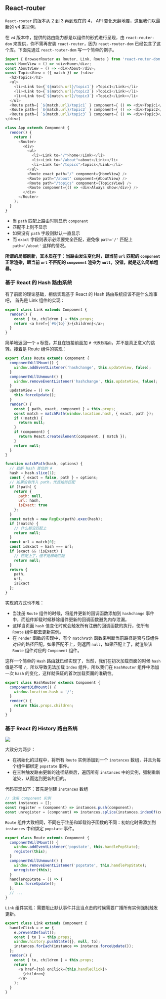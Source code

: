 ## React-router
`React-router` 的版本从 2 到 3 再到现在的 4， API 变化天翻地覆，这里我们以最新的 v4 来举例。

在 `v4` 版本中，提供的路由能力都是以组件的形式进行呈现，由 `react-router-dom` 来提供，你不需再安装 `react-router`，因为 `react-router-dom` 已经包含了这个库。下面先通过 `react-router-dom` 写一个简单的例子。

``` js
import { BrowserRouter as Router, Link, Route } from 'react-router-dom';
const HomeView = () => <div>Home</div>;
const AboutView = () => <div>About</div>;
const TopicsView = ({ match }) => (<div>
  <h2>Topics</h2>
  <ul>
    <li><Link to={`${match.url}/topic1`} >Topic1</Link></li>
    <li><Link to={`${match.url}/topic2`} >Topic2</Link></li>
    <li><Link to={`${match.url}/topic3`} >Topic3</Link></li>
  </ul>
  <Route path={ `${match.url}/topic1` } component={ () => <div>Topic1</div> } /> 
  <Route path={ `${match.url}/topic2` } component={ () => <div>Topic2</div> } /> 
  <Route path={ `${match.url}/topic3` } component={ () => <div>Topic3</div> } /> 
</div>)

class App extends Component {
  render() {
    return (
      <Router>
        <div>
          <ul>
            <li><Link to="/">home</Link></li>
            <li><Link to="/about">about</Link></li>
            <li><Link to="/topics">topics</Link></li>
          </ul>
          <Route exact path="/" component={HomeView} />
          <Route path="/about" component={AboutView} />
          <Route path="/topics" component={TopicsView} />
          <Route component={() => <div>Always show</div>} />
        </div>
      </Router>
    );
  }
}
```

* 当 `path` 匹配上路由时则显示 `component`
* 匹配不上则不显示
* 如果没有 `path` 字段则默认一直显示
* 而 `exact` 字段则表示必须要完全匹配，避免像 `path='/'` 匹配上 `path='/about'` 这样的情况。

**所谓的局部刷新，其本质在于：当路由发生变化时，跟当前 `url` 匹配的 `component` 正常渲染，跟当前 `url` 不匹配的 `component` 渲染为 `null`，没错，就是这么简单粗暴。**


### 基于 React 的 Hash 路由系统
有了前面的理论基础，相信实现基于 React 的 Hash 路由系统应该不是什么难事吧，
首先是 Link 组件的实现：
``` js
export class Link extends Component {
  render() {
    const { to, children } = this.props;
    return <a href={`#${to}`}>{children}</a>;
  }
}
```

简单地返回一个 `a` 标签，并且在链接前面加 `# 代表软路由`，并不是真正意义的跳转。接着是 Route 组件的实现：

``` js
export class Route extends Component {
  componentWillMount() {
    window.addEventListener('hashchange', this.updateView, false);
  }
  componentWillUnmount() {
    window.removeEventListener('hashchange', this.updateView, false);
  }
  updateView = () => {
    this.forceUpdate();
  }
  render() {
    const { path, exact, component } = this.props;
    const match = matchPath(window.location.hash, { exact, path });
    if (!match) {
      return null;
    }
    if (component) {
      return React.createElement(component, { match });
    }
    return null;
  }
}

function matchPath(hash, options) {
  // 截断 hash 首位的 #
  hash = hash.slice(1);
  const { exact = false, path } = options;
  // 如果没有传入 path，代表始终匹配
  if (!path) {
    return {
      path: null,
      url: hash,
      isExact: true
    };
  }
  const match = new RegExp(path).exec(hash);
  if (!match) {
    // 什么都没匹配上
    return null;
  }
  const url = match[0];
  const isExact = hash === url;
  if (exact && !isExact) {
    // 匹配上了，但不是精确匹配
    return null;
  }
  return {
    path,
    url,
    isExact
  };
}
```

实现的方式也不难：
* 当注册 `Route` 组件的时候，将组件更新的回调函数添加到 `hashchange` 事件中，而组件卸载时候移除组件更新的回调函数避免内存泄漏。
* 这样当页面 `hash` 值变化时就会触发所有注册的回调函数的执行，使所有 `Route` 组件都去更新实例。
* 在 `render` 函数的实现中，有个 `matchPath` 函数来判断当前路径是否与该组件对应的路径匹配，如果匹配不上，则返回 `null`，如果匹配上了，就渲染该 `Route` 组件对应的 `Component` 组件。

这样一个简单的 `Hash` 路由就已经实现了，当然，我们在初次加载页面的时候 `hash` 值是不带 `/`，所以导致无法加载 `Index` 组件，所以我们在 `HashRouter` 组件中添加一次 `hash` 的变化，这样就保证的首次加载页面的准确性。

``` js
export class HashRouter extends Component {
  componentDidMount() {
    window.location.hash = '/';
  }
  render() {
    return this.props.children;
  }
}
```

### 基于 React 的 History 路由系统
![](./imgs/history-router.jpg)

大致分为两步：
* 在初始化的过程中，将所有 `Route` 实例添加到一个 `instances` 数组，并且为每个组件都绑定 `popstate` 事件。
* 在三种触发路由更新的途径结束后，遍历所有 `instances` 中的实例，强制重新渲染，从而达到更新的目的。

代码实现如下：首先是创建 `instances` 数组
``` js
// 注册 component 实例
const instances = [];
const register = (component) => instances.push(component);
const unregister = (component) => instances.splice(instances.indexOf(component), 1);
```

`Route` 组件大致相同，不同在于注册和卸载钩子函数的不同：初始化时需添加到 `instances` 中和绑定 `popstate` 事件。

``` js
export class Route extends Component {
  componentWillMount() {
    window.addEventListener('popstate', this.handlePopState);
    register(this);
  }
  componentWillUnmount() {
    window.removeEventListener('popstate', this.handlePopState);
    unregister(this);
  }
  handlePopState = () => {
    this.forceUpdate();
  };
  // ...
}
```

`Link` 组件实现：需要阻止默认事件并且当点击的时候需要广播所有实例强制触发更新。

``` js
export class Link extends Component {
  handleClick = e => {
    e.preventDefault();
    const { to } = this.props;
    window.history.pushState({}, null, to);
    instances.forEach(instance => instance.forceUpdate());
  };
  render() {
    const { to, children } = this.props;
    return (
      <a href={to} onClick={this.handleClick}>
        {children}
      </a>
    );
  }
}
```